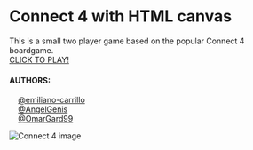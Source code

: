 # Connect 4 with HTML canvas

This is a small two player game based on the popular Connect 4 boardgame.  
[CLICK TO PLAY!](https://emiliano-carrillo.github.io/Connect4_Canvas/)

#### AUTHORS:  
&nbsp;&nbsp;&nbsp;&nbsp;[@emiliano-carrillo](https://github.com/emiliano-carrillo)  
&nbsp;&nbsp;&nbsp;&nbsp;[@AngelGenis](https://github.com/AngelGenis)  
&nbsp;&nbsp;&nbsp;&nbsp;[@OmarGard99](https://github.com/OmarGard99)  

![Connect 4 image](https://github.com/emiliano-carrillo/Connect4_Canvas/blob/master/Captura%20de%20pantalla%202018-10-23%20a%20la(s)%200.12.41.png)

